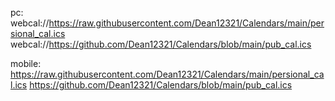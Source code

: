 pc:
webcal://https://raw.githubusercontent.com/Dean12321/Calendars/main/persional_cal.ics
webcal://https://github.com/Dean12321/Calendars/blob/main/pub_cal.ics

mobile:
https://raw.githubusercontent.com/Dean12321/Calendars/main/persional_cal.ics
https://github.com/Dean12321/Calendars/blob/main/pub_cal.ics